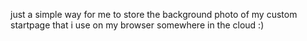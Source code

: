 just a simple way for me to store the background photo of my custom startpage that i use on my browser somewhere in the cloud :)
